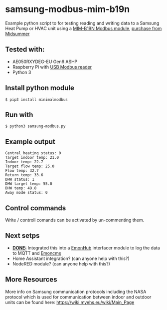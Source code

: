 # samsung-modbus-mim-b19n

Example python script to for testing reading and writing data to a Samsung Heat Pump or HVAC unit using a [MIM-B19N Modbus module](https://www.samsung.com/uk/support/model/MIM-B19N/), [purchase from Midsummer](https://midsummerwholesale.co.uk/buy/samsung-heat-pumps/Samsung-modbus-MIM-B19) 

## Tested with:

- AE050RXYDEG-EU Gen6 ASHP
- Raspberry Pi with [USB Modbus reader](https://shop.openenergymonitor.com/modbus-rs485-to-usb-adaptor/)
- Python 3


## Install python module

```
$ pip3 install minimalmodbus
```

## Run with


```
$ python3 samsung-modbus.py
```

## Example output

```
Central heating status: 0
Target indoor temp: 21.0
Indoor temp: 22.7
Target flow temp: 25.0
Flow temp: 32.7
Return temp: 33.6
DHW status: 1
DHW target temp: 55.0
DHW temp: 49.8
Away mode status: 0
```

## Control commands

Write / controll comands can be activated by un-commenting them.

## Next setps

- [**DONE:**](https://github.com/openenergymonitor/emonhub/tree/master/conf/interfacer_examples/samsung-ashp) Integrated this into a [EmonHub](https://github.com/openenergymonitor/emonhub) interfacer module to log the data to MQTT and [Emoncms](https://github.com/emoncms/emoncms) 
- Home Assistant integration? (can anyone help with this?)
- NodeRED module? (can anyone help with this?)

## More Resources 

More info on Samsung communication protocols including the NASA protocol which is used for communication between indoor and outdoor units can be found here: https://wiki.myehs.eu/wiki/Main_Page




